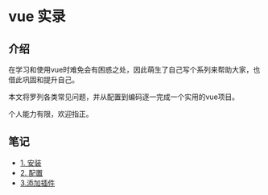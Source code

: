 # vue 实录
## 介绍
在学习和使用vue时难免会有困惑之处，因此萌生了自己写个系列来帮助大家，也借此巩固和提升自己。  

本文将罗列各类常见问题，并从配置到编码逐一完成一个实用的vue项目。  

个人能力有限，欢迎指正。

## 笔记
* [1. 安装](https://github.com/molysama/vue-practice/blob/master/readme/1.%E5%AE%89%E8%A3%85.md)
* [2. 配置](https://github.com/molysama/vue-practice/blob/master/readme/2.%E9%85%8D%E7%BD%AE.md)
* [3.添加插件](https://github.com/molysama/vue-practice/blob/master/readme/3.%E6%B7%BB%E5%8A%A0%E6%8F%92%E4%BB%B6.md)